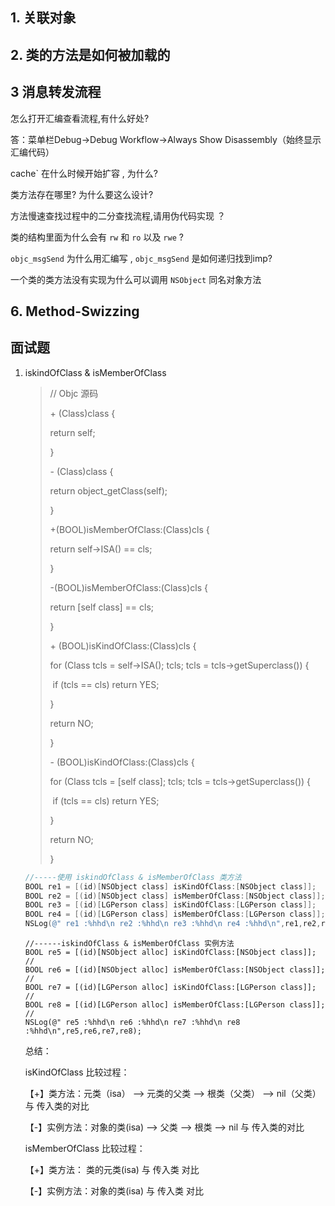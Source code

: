 ##  1. 关联对象

## 2. 类的方法是如何被加载的



## 3 消息转发流程

怎么打开汇编查看流程,有什么好处?

答：菜单栏Debug->Debug Workflow->Always Show Disassembly（始终显示汇编代码）

cache` 在什么时候开始扩容 , 为什么? 

类方法存在哪里? 为什么要这么设计? 

方法慢速查找过程中的二分查找流程,请用伪代码实现 ？

类的结构里面为什么会有 `rw` 和 `ro` 以及 `rwe` ? 

`objc_msgSend` 为什么用汇编写 , `objc_msgSend` 是如何递归找到imp? 

一个类的类方法没有实现为什么可以调用 `NSObject` 同名对象方法

## 6. Method-Swizzing

## 面试题

1. iskindOfClass & isMemberOfClass 

   > // Objc 源码
   >
   > \+ (Class)class {
   >
   >   return self;
   >
   > }
   >
   > 
   >
   > \- (Class)class {
   >
   >   return object_getClass(self);
   >
   > }
   >
   > 
   >
   >  +(BOOL)isMemberOfClass:(Class)cls {
   >
   >   return self->ISA() == cls;
   >
   > }
   >
   > 
   >
   > -(BOOL)isMemberOfClass:(Class)cls {
   >
   >   return [self class] == cls;
   >
   > }
   >
   > 
   >
   > \+ (BOOL)isKindOfClass:(Class)cls {
   >
   >   for (Class tcls = self->ISA(); tcls; tcls = tcls->getSuperclass()) {
   >
   > ​    if (tcls == cls) return YES;
   >
   >   }
   >
   >   return NO;
   >
   > }
   >
   > 
   >
   > \- (BOOL)isKindOfClass:(Class)cls {
   >
   >   for (Class tcls = [self class]; tcls; tcls = tcls->getSuperclass()) {
   >
   > ​    if (tcls == cls) return YES;
   >
   >   }
   >
   >   return NO;
   >
   > }
   >
   > 

   ```objective-c
   //-----使用 iskindOfClass & isMemberOfClass 类方法
   BOOL re1 = [(id)[NSObject class] isKindOfClass:[NSObject class]];       // 
   BOOL re2 = [(id)[NSObject class] isMemberOfClass:[NSObject class]];     //
   BOOL re3 = [(id)[LGPerson class] isKindOfClass:[LGPerson class]];       //
   BOOL re4 = [(id)[LGPerson class] isMemberOfClass:[LGPerson class]];     //
   NSLog(@" re1 :%hhd\n re2 :%hhd\n re3 :%hhd\n re4 :%hhd\n",re1,re2,re3,re4);
   
   ```

   ```objc
   //------iskindOfClass & isMemberOfClass 实例方法
   BOOL re5 = [(id)[NSObject alloc] isKindOfClass:[NSObject class]];       //
   BOOL re6 = [(id)[NSObject alloc] isMemberOfClass:[NSObject class]];     //
   BOOL re7 = [(id)[LGPerson alloc] isKindOfClass:[LGPerson class]];       //
   BOOL re8 = [(id)[LGPerson alloc] isMemberOfClass:[LGPerson class]];     //
   NSLog(@" re5 :%hhd\n re6 :%hhd\n re7 :%hhd\n re8 :%hhd\n",re5,re6,re7,re8);
   ```

   总结：

    isKindOfClass 比较过程：

    【+】类方法：元类（isa） --> 元类的父类  --> 根类（父类） --> nil（父类） 与 传入类的对比

    【-】实例方法：对象的类(isa) --> 父类 --> 根类 --> nil 与 传入类的对比

   

    isMemberOfClass  比较过程：

    【+】类方法： 类的元类(isa) 与 传入类 对比

    【-】实例方法：对象的类(isa) 与 传入类 对比

